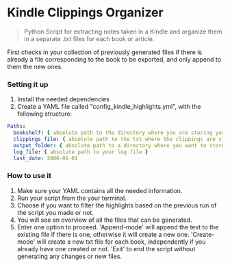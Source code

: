 # Kindle Clippings Organizer

>Python Script for extracting notes taken in a Kindle and organize them in a separate .txt files for each book or article.

First checks in your collection of previously generated files if there is already a file corresponding to the book to be exported, and only append to them the new ones.


### Setting it up

1. Install the needed dependencies
1. Create a YAML file called "config_kindle_highlights.yml", with the following structure:

```YAML
Paths:
  bookshelf: { absolute path to the directory where you are storing your generated TXTs }
  clippings_file: { absolute path to the txt where the clippings are stored by your Kindle }
  output_folder: { absolute path to a directory where you want to store your new TXTs }
  log_file: { absolute path to your log file }
  last_date: 2000-01-01 
```

### How to use it

1. Make sure your YAML contains all the needed information.
1. Run your script from the your terminal.
1. Choose if you want to filter the highlights based on the previous run of the script you made or not.
1. You will see an overview of all the files that can be generated.
1. Enter one option to proceed. 'Append-mode' will append the text to the existing file if there is one, otherwise it will create a new one. 'Create-mode' will create a new txt file for each book, independently if you already have one created or not. 'Exit' to end the script without generating any changes or new files.